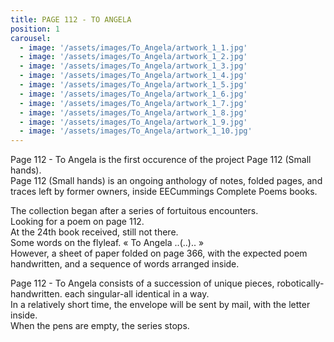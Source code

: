 ```yaml
---
title: PAGE 112 - TO ANGELA
position: 1
carousel:
  - image: '/assets/images/To_Angela/artwork_1_1.jpg'
  - image: '/assets/images/To_Angela/artwork_1_2.jpg'
  - image: '/assets/images/To_Angela/artwork_1_3.jpg'
  - image: '/assets/images/To_Angela/artwork_1_4.jpg'
  - image: '/assets/images/To_Angela/artwork_1_5.jpg'
  - image: '/assets/images/To_Angela/artwork_1_6.jpg'
  - image: '/assets/images/To_Angela/artwork_1_7.jpg'
  - image: '/assets/images/To_Angela/artwork_1_8.jpg'
  - image: '/assets/images/To_Angela/artwork_1_9.jpg'
  - image: '/assets/images/To_Angela/artwork_1_10.jpg'
---
```


Page 112 - To Angela is the first occurence of the project Page 112 (Small hands).  
Page 112 (Small hands) is an ongoing anthology of notes, folded pages, and traces left by former owners, inside EECummings Complete Poems books.

The collection began after a series of fortuitous encounters.  
Looking for a poem on page 112.  
At the 24th book received, still not there.  
Some words on the flyleaf. « To Angela ..(..).. »  
However, a sheet of paper folded on page 366, with the expected poem handwritten, and a sequence of words arranged inside.

Page 112 - To Angela consists of a succession of unique pieces, robotically-handwritten. each singular-all identical in a way.  
In a relatively short time, the envelope will be sent by mail, with the letter inside.  
When the pens are empty, the series stops.